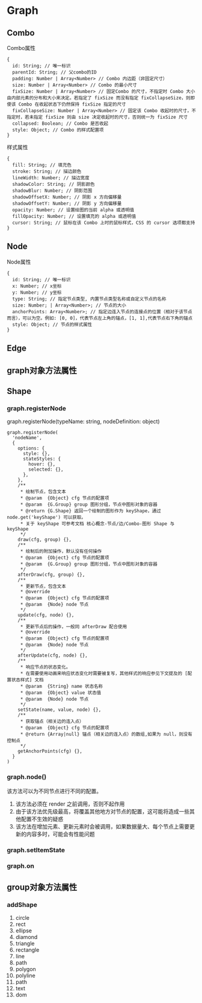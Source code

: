 # Graph

## Combo
Combo属性
```
{
  id: String; // 唯一标识
  parentId: String; // 父combo的ID
  padding: Number | Array<Number> // Combo 内边距（非固定尺寸）
  size: Number | Array<Number> // Combo 的最小尺寸
  fixSize: Number | Array<Number> // 固定Combo 的尺寸，不指定时 Combo 大小由内部元素的分布和大小来决定。若指定了 fixSize 而没有指定 fixCollapseSize，则即使该 Combo 在收起状态下仍然保持 fixSize 指定的尺寸
  fixCollapseSize: Number | Array<Number> // 固定该 Combo 收起时的尺寸，不指定时，若未指定 fixSize 则由 size 决定收起时的尺寸，否则统一为 fixSize 尺寸
  collapsed: Boolean; // Combo 是否收起
  style: Object; // Combo 的样式配置项
}
```
样式属性
```
{
  fill: String; // 填充色
  stroke: String; // 描边颜色
  lineWidth: Number; // 描边宽度
  shadowColor: String; // 阴影颜色
  shadowBlur: Number; // 阴影范围
  shadowOffsetX: Number; // 阴影 x 方向偏移量
  shadowOffsetY: Number; // 阴影 y 方向偏移量
  opacity: Number; // 设置绘图的当前 alpha 或透明值
  fillOpacity: Number; // 设置填充的 alpha 或透明值
  cursor: String; // 鼠标在该 Combo 上时的鼠标样式，CSS 的 cursor 选项都支持
}
```

## Node
Node属性
```
{
  id: String; // 唯一标识
  x: Number; // x坐标
  y: Number; // y坐标
  type: String; // 指定节点类型, 内置节点类型名称或自定义节点的名称
  size: Number; | Array<Number>; // 节点的大小
  anchorPoints: Array<Number>; // 指定边连入节点的连接点的位置（相对于该节点而言），可以为空。例如: [0, 0]，代表节点左上角的锚点，[1, 1],代表节点右下角的锚点
  style: Object; // 节点的样式属性
}
```


## Edge

## graph对象方法属性

## Shape

### graph.registerNode
graph.registerNode(typeName: string, nodeDefinition: object)
```
graph.registerNode(
  'nodeName',
  {
    options: {
      style: {},
      stateStyles: {
        hover: {},
        selected: {},
      },
    },
    /**
     * 绘制节点，包含文本
     * @param  {Object} cfg 节点的配置项
     * @param  {G.Group} group 图形分组，节点中图形对象的容器
     * @return {G.Shape} 返回一个绘制的图形作为 keyShape，通过 node.get('keyShape') 可以获取。
     * 关于 keyShape 可参考文档 核心概念-节点/边/Combo-图形 Shape 与 keyShape
     */
    draw(cfg, group) {},
    /**
     * 绘制后的附加操作，默认没有任何操作
     * @param  {Object} cfg 节点的配置项
     * @param  {G.Group} group 图形分组，节点中图形对象的容器
     */
    afterDraw(cfg, group) {},
    /**
     * 更新节点，包含文本
     * @override
     * @param  {Object} cfg 节点的配置项
     * @param  {Node} node 节点
     */
    update(cfg, node) {},
    /**
     * 更新节点后的操作，一般同 afterDraw 配合使用
     * @override
     * @param  {Object} cfg 节点的配置项
     * @param  {Node} node 节点
     */
    afterUpdate(cfg, node) {},
    /**
     * 响应节点的状态变化。
     * 在需要使用动画来响应状态变化时需要被复写，其他样式的响应参见下文提及的 [配置状态样式] 文档
     * @param  {String} name 状态名称
     * @param  {Object} value 状态值
     * @param  {Node} node 节点
     */
    setState(name, value, node) {},
    /**
     * 获取锚点（相关边的连入点）
     * @param  {Object} cfg 节点的配置项
     * @return {Array|null} 锚点（相关边的连入点）的数组,如果为 null，则没有控制点
     */
    getAnchorPoints(cfg) {},
  }
)
```

### graph.node()
该方法可以为不同节点进行不同的配置。
1. 该方法必须在 render 之前调用，否则不起作用
2. 由于该方法优先级最高，将覆盖其他地方对节点的配置，这可能将造成一些其他配置不生效的疑惑
3. 该方法在增加元素、更新元素时会被调用，如果数据量大、每个节点上需要更新的内容多时，可能会有性能问题
  
### graph.setItemState

### graph.on

## group对象方法属性

### addShape
1. circle
2. rect
3. ellipse
4. diamond
5. triangle
6. rectangle
7. line
8. path
9. polygon
10. polyline
11. path
12. text
13. dom